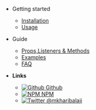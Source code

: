 - Getting started
  - [Installation](/INSTALLATION)
  - [Usage](/USAGE)

- Guide
  - [Props,Listeners & Methods](/LISTENERMETHODS)
  - [Examples](/EXAMPLES)
  - [FAQ](/FAQ)

- **Links**
  - [![Github](https://icongram.jgog.in/simple/github.svg?color=808080&size=16) Github](https://github.com/mkharibalaji/react-native-adyen-payment)
  - [![NPM](https://icongram.jgog.in/simple/npm.svg?colored&size=16) NPM](https://www.npmjs.com/package/react-native-adyen-payment)
  - [![Twitter](https://icongram.jgog.in/simple/twitter.svg?colored&size=16) @mkharibalaji](https://twitter.com/mkharibalaji)
